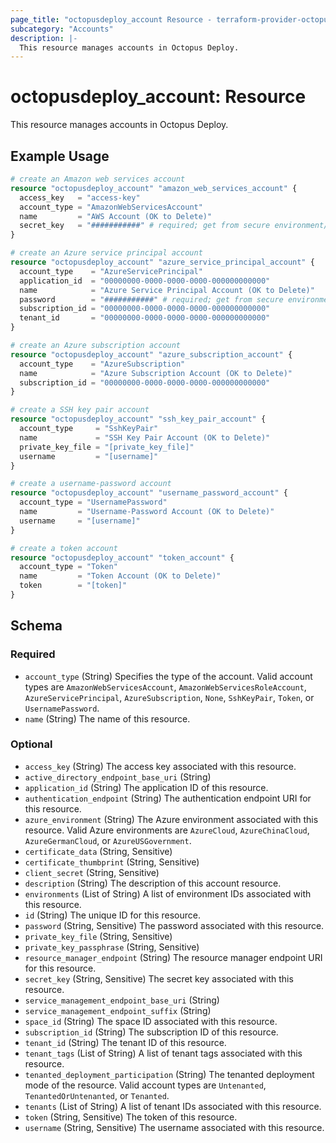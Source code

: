 ```yaml
---
page_title: "octopusdeploy_account Resource - terraform-provider-octopusdeploy"
subcategory: "Accounts"
description: |-
  This resource manages accounts in Octopus Deploy.
---
```


# octopusdeploy_account: Resource

This resource manages accounts in Octopus Deploy.

## Example Usage

```terraform
# create an Amazon web services account
resource "octopusdeploy_account" "amazon_web_services_account" {
  access_key   = "access-key"
  account_type = "AmazonWebServicesAccount"
  name         = "AWS Account (OK to Delete)"
  secret_key   = "###########" # required; get from secure environment/store
}

# create an Azure service principal account
resource "octopusdeploy_account" "azure_service_principal_account" {
  account_type    = "AzureServicePrincipal"
  application_id  = "00000000-0000-0000-0000-000000000000"
  name            = "Azure Service Principal Account (OK to Delete)"
  password        = "###########" # required; get from secure environment/store
  subscription_id = "00000000-0000-0000-0000-000000000000"
  tenant_id       = "00000000-0000-0000-0000-000000000000"
}

# create an Azure subscription account
resource "octopusdeploy_account" "azure_subscription_account" {
  account_type    = "AzureSubscription"
  name            = "Azure Subscription Account (OK to Delete)"
  subscription_id = "00000000-0000-0000-0000-000000000000"
}

# create a SSH key pair account
resource "octopusdeploy_account" "ssh_key_pair_account" {
  account_type     = "SshKeyPair"
  name             = "SSH Key Pair Account (OK to Delete)"
  private_key_file = "[private_key_file]"
  username         = "[username]"
}

# create a username-password account
resource "octopusdeploy_account" "username_password_account" {
  account_type = "UsernamePassword"
  name         = "Username-Password Account (OK to Delete)"
  username     = "[username]"
}

# create a token account
resource "octopusdeploy_account" "token_account" {
  account_type = "Token"
  name         = "Token Account (OK to Delete)"
  token        = "[token]"
}
```

<!-- schema generated by tfplugindocs -->
## Schema

### Required

- `account_type` (String) Specifies the type of the account. Valid account types are `AmazonWebServicesAccount`, `AmazonWebServicesRoleAccount`, `AzureServicePrincipal`, `AzureSubscription`, `None`, `SshKeyPair`, `Token`, or `UsernamePassword`.
- `name` (String) The name of this resource.

### Optional

- `access_key` (String) The access key associated with this resource.
- `active_directory_endpoint_base_uri` (String)
- `application_id` (String) The application ID of this resource.
- `authentication_endpoint` (String) The authentication endpoint URI for this resource.
- `azure_environment` (String) The Azure environment associated with this resource. Valid Azure environments are `AzureCloud`, `AzureChinaCloud`, `AzureGermanCloud`, or `AzureUSGovernment`.
- `certificate_data` (String, Sensitive)
- `certificate_thumbprint` (String, Sensitive)
- `client_secret` (String, Sensitive)
- `description` (String) The description of this account resource.
- `environments` (List of String) A list of environment IDs associated with this resource.
- `id` (String) The unique ID for this resource.
- `password` (String, Sensitive) The password associated with this resource.
- `private_key_file` (String, Sensitive)
- `private_key_passphrase` (String, Sensitive)
- `resource_manager_endpoint` (String) The resource manager endpoint URI for this resource.
- `secret_key` (String, Sensitive) The secret key associated with this resource.
- `service_management_endpoint_base_uri` (String)
- `service_management_endpoint_suffix` (String)
- `space_id` (String) The space ID associated with this resource.
- `subscription_id` (String) The subscription ID of this resource.
- `tenant_id` (String) The tenant ID of this resource.
- `tenant_tags` (List of String) A list of tenant tags associated with this resource.
- `tenanted_deployment_participation` (String) The tenanted deployment mode of the resource. Valid account types are `Untenanted`, `TenantedOrUntenanted`, or `Tenanted`.
- `tenants` (List of String) A list of tenant IDs associated with this resource.
- `token` (String, Sensitive) The token of this resource.
- `username` (String, Sensitive) The username associated with this resource.



